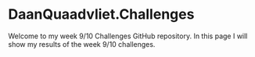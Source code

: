 # DaanQuaadvliet.Challenges
Welcome to my week 9/10 Challenges GitHub repository. In this page I will show my results of the week 9/10 challenges.
